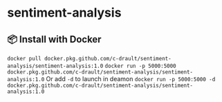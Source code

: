 # sentiment-analysis

## 📦 Install with Docker
`docker pull docker.pkg.github.com/c-drault/sentiment-analysis/sentiment-analysis:1.0`
`docker run -p 5000:5000 docker.pkg.github.com/c-drault/sentiment-analysis/sentiment-analysis:1.0`
Or add `-d` to launch in deamon
`docker run -p 5000:5000 -d docker.pkg.github.com/c-drault/sentiment-analysis/sentiment-analysis:1.0`
